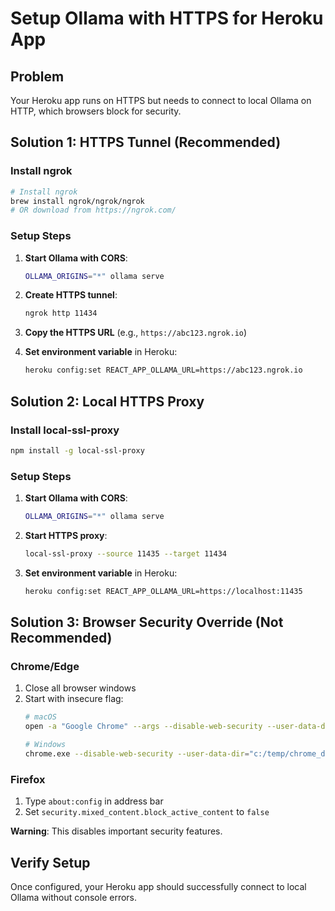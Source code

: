 # Setup Ollama with HTTPS for Heroku App

## Problem
Your Heroku app runs on HTTPS but needs to connect to local Ollama on HTTP, which browsers block for security.

## Solution 1: HTTPS Tunnel (Recommended)

### Install ngrok
```bash
# Install ngrok
brew install ngrok/ngrok/ngrok
# OR download from https://ngrok.com/
```

### Setup Steps
1. **Start Ollama with CORS**:
   ```bash
   OLLAMA_ORIGINS="*" ollama serve
   ```

2. **Create HTTPS tunnel**:
   ```bash
   ngrok http 11434
   ```

3. **Copy the HTTPS URL** (e.g., `https://abc123.ngrok.io`)

4. **Set environment variable** in Heroku:
   ```bash
   heroku config:set REACT_APP_OLLAMA_URL=https://abc123.ngrok.io
   ```

## Solution 2: Local HTTPS Proxy

### Install local-ssl-proxy
```bash
npm install -g local-ssl-proxy
```

### Setup Steps
1. **Start Ollama with CORS**:
   ```bash
   OLLAMA_ORIGINS="*" ollama serve
   ```

2. **Start HTTPS proxy**:
   ```bash
   local-ssl-proxy --source 11435 --target 11434
   ```

3. **Set environment variable** in Heroku:
   ```bash
   heroku config:set REACT_APP_OLLAMA_URL=https://localhost:11435
   ```

## Solution 3: Browser Security Override (Not Recommended)

### Chrome/Edge
1. Close all browser windows
2. Start with insecure flag:
   ```bash
   # macOS
   open -a "Google Chrome" --args --disable-web-security --user-data-dir="/tmp/chrome_dev"

   # Windows
   chrome.exe --disable-web-security --user-data-dir="c:/temp/chrome_dev"
   ```

### Firefox
1. Type `about:config` in address bar
2. Set `security.mixed_content.block_active_content` to `false`

**Warning**: This disables important security features.

## Verify Setup

Once configured, your Heroku app should successfully connect to local Ollama without console errors.